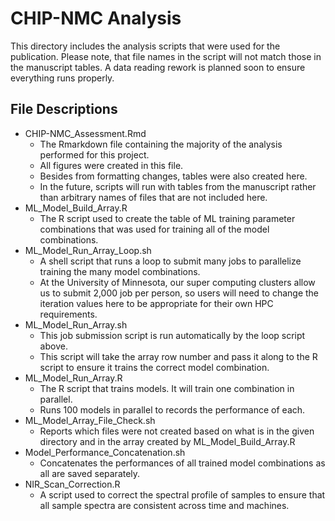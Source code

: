 # CHIP-NMC Analysis
This directory includes the analysis scripts that were used for the publication. Please note, that file names in the script will not match those in the manuscript tables. A data reading rework is planned soon to ensure everything runs properly.

## File Descriptions
- CHIP-NMC_Assessment.Rmd
  - The Rmarkdown file containing the majority of the analysis performed for this project.
  - All figures were created in this file.
  - Besides from formatting changes, tables were also created here.
  - In the future, scripts will run with tables from the manuscript rather than arbitrary names of files that are not included here.
- ML_Model_Build_Array.R
  - The R script used to create the table of ML training parameter combinations that was used for training all of the model combinations.
- ML_Model_Run_Array_Loop.sh
  - A shell script that runs a loop to submit many jobs to parallelize training the many model combinations.
  - At the University of Minnesota, our super computing clusters allow us to submit 2,000 job per person, so users will need to change the iteration values here to be appropriate for their own HPC requirements.
- ML_Model_Run_Array.sh
  - This job submission script is run automatically by the loop script above.
  - This script will take the array row number and pass it along to the R script to ensure it trains the correct model combination.
- ML_Model_Run_Array.R
  - The R script that trains models. It will train one combination in parallel.
  - Runs 100 models in parallel to records the performance of each.
- ML_Model_Array_File_Check.sh
  - Reports which files were not created based on what is in the given directory and in the array created by ML_Model_Build_Array.R
- Model_Performance_Concatenation.sh
  - Concatenates the performances of all trained model combinations as all are saved separately.
- NIR_Scan_Correction.R
  - A script used to correct the spectral profile of samples to ensure that all sample spectra are consistent across time and machines.
